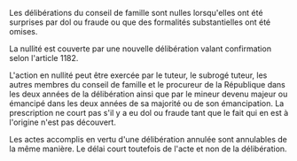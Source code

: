 Les délibérations du conseil de famille sont nulles lorsqu'elles ont été surprises par dol ou fraude ou que des formalités substantielles ont été omises.

La nullité est couverte par une nouvelle délibération valant confirmation selon l'article 1182.

L'action en nullité peut être exercée par le tuteur, le subrogé tuteur, les autres membres du conseil de famille et le procureur de la République dans les deux années de la délibération ainsi que par le mineur devenu majeur ou émancipé dans les deux années de sa majorité ou de son émancipation. La prescription ne court pas s'il y a eu dol ou fraude tant que le fait qui en est à l'origine n'est pas découvert.

Les actes accomplis en vertu d'une délibération annulée sont annulables de la même manière. Le délai court toutefois de l'acte et non de la délibération.
